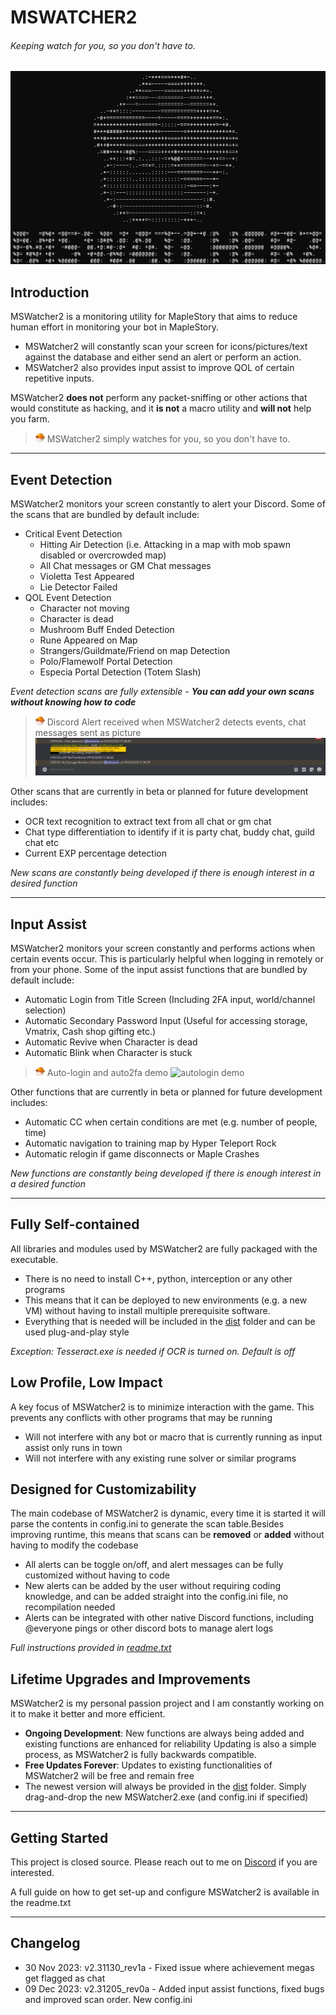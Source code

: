 # MSWATCHER2
###### Keeping watch for you, so you don't have to.
![splash screen](https://github.com/kyranops/MSWatcher2/blob/main/assets/splash.png?raw=true)

## Introduction
MSWatcher2 is a monitoring utility for MapleStory that aims to reduce human effort in monitoring your bot in MapleStory.
- MSWatcher2 will constantly scan your screen for icons/pictures/text against the database and either send an alert or perform an action.
- MSWatcher2 also provides input assist to improve QOL of certain repetitive inputs.

MSWatcher2 **does not** perform any packet-sniffing or other actions that would constitute as hacking, and it **is not** a macro utility and **will not** help you farm.
> <img src="https://github.com/kyranops/MSWatcher2/blob/main/assets/icon.png?raw=true" alt="icon" width="15"/> MSWatcher2 simply watches for you, so you don't have to. 


***
## Event Detection
MSWatcher2 monitors your screen constantly to alert your Discord. Some of the scans that are bundled by default include:
- Critical Event Detection
    - Hitting Air Detection (i.e. Attacking in a map with mob spawn disabled or overcrowded map)
    - All Chat messages or GM Chat messages
    - Violetta Test Appeared
    - Lie Detector Failed
- QOL Event Detection
    - Character not moving
    - Character is dead
    - Mushroom Buff Ended Detection
    - Rune Appeared on Map
    - Strangers/Guildmate/Friend on map Detection
    - Polo/Flamewolf Portal Detection
    - Especia Portal Detection (Totem Slash)

*Event detection scans are fully extensible* - ***You can add your own scans without knowing how to code***

> <img src="https://github.com/kyranops/MSWatcher2/blob/main/assets/icon.png?raw=true" alt="icon" width="15"/> Discord Alert received when MSWatcher2 detects events, chat messages sent as picture
![discord alert example](https://github.com/kyranops/MSWatcher2/blob/main/assets/alertexample.png?raw=true)

Other scans that are currently in beta or planned for future development includes:
- OCR text recognition to extract text from all chat or gm chat
- Chat type differentiation to identify if it is party chat, buddy chat, guild chat etc
- Current EXP percentage detection

*New scans are constantly being developed if there is enough interest in a desired function*

***
## Input Assist
MSWatcher2 monitors your screen constantly and performs actions when certain events occur. This is particularly helpful when logging in remotely or from your phone.
Some of the input assist functions that are bundled by default include:
- Automatic Login from Title Screen (Including 2FA input, world/channel selection)
- Automatic Secondary Password Input (Useful for accessing storage, Vmatrix, Cash shop gifting etc.)
- Automatic Revive when Character is dead
- Automatic Blink when Character is stuck

> <img src="https://github.com/kyranops/MSWatcher2/blob/main/assets/icon.png?raw=true" alt="icon" width="15"/> Auto-login and auto2fa demo
![autologin demo](https://github.com/kyranops/MSWatcher2/blob/main/assets/autologin_demo.gif?raw=true)

Other functions that are currently in beta or planned for future development includes:
- Automatic CC when certain conditions are met (e.g. number of people, time)
- Automatic navigation to training map by Hyper Teleport Rock
- Automatic relogin if game disconnects or Maple Crashes

*New functions are constantly being developed if there is enough interest in a desired function*

***
## Fully Self-contained
All libraries and modules used by MSWatcher2 are fully packaged with the executable.
- There is no need to install C++, python, interception or any other programs
- This means that it can be deployed to new environments (e.g. a new VM) without having to install multiple prerequisite software.
- Everything that is needed will be included in the [dist](https://github.com/kyranops/MSWatcher2/tree/main/dist) folder and can be used plug-and-play style

*Exception: Tesseract.exe is needed if OCR is turned on. Default is off*

## Low Profile, Low Impact
A key focus of MSWatcher2 is to minimize interaction with the game. This prevents any conflicts with other programs that may be running
- Will not interfere with any bot or macro that is currently running as input assist only runs in town
- Will not interfere with any existing rune solver or similar programs

## Designed for Customizability
The main codebase of MSWatcher2 is dynamic, every time it is started it will parse the contents in config.ini to generate the scan table.Besides improving runtime, this means that scans can be **removed** or **added** without having to modify the codebase
- All alerts can be toggle on/off, and alert messages can be fully customized without having to code
- New alerts can be added by the user without requiring coding knowledge, and can be added straight into the config.ini file, no recompilation needed
- Alerts can be integrated with other native Discord functions, including @everyone pings or other discord bots to manage alert logs

*Full instructions provided in [readme.txt](https://github.com/kyranops/MSWatcher2/blob/main/dist/readme.txt)*

## Lifetime Upgrades and Improvements
MSWatcher2 is my personal passion project and I am constantly working on it to make it better and more efficient. 
- **Ongoing Development**: New functions are always being added and existing functions are enhanced for reliability Updating is also a simple process, as MSWatcher2 is fully backwards compatible.
- **Free Updates Forever**: Updates to existing functionalities of MSWatcher2 will be free and remain free
- The newest version will always be provided in the [dist](https://github.com/kyranops/MSWatcher2/tree/main/dist) folder. Simply drag-and-drop the new MSWatcher2.exe (and config.ini if specified)

***
## Getting Started
This project is closed source. Please reach out to me on [Discord](https://discordapp.com/users/157035482650378241) if you are interested.

A full guide on how to get set-up and configure MSWatcher2 is available in the readme.txt

***
## Changelog
- 30 Nov 2023: v2.31130_rev1a - Fixed issue where achievement megas get flagged as chat
- 09 Dec 2023: v2.31205_rev0a - Added input assist functions, fixed bugs and improved scan order. New config.ini